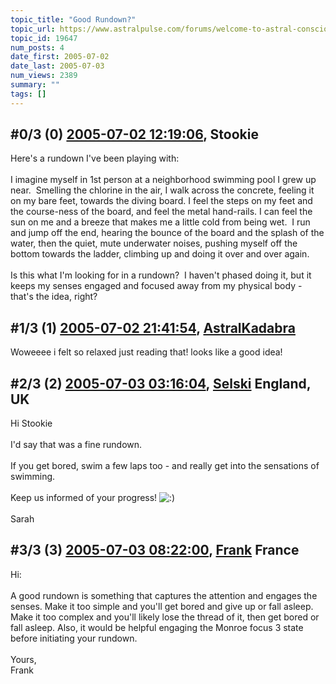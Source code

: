 ```yaml
---
topic_title: "Good Rundown?"
topic_url: https://www.astralpulse.com/forums/welcome-to-astral-consciousness!/good-rundown
topic_id: 19647
num_posts: 4
date_first: 2005-07-02
date_last: 2005-07-03
num_views: 2389
summary: ""
tags: []
---
```


## \#0/3 (0) [2005-07-02 12:19:06](https://www.astralpulse.com/forums/index.php?msg=168812), Stookie  ##
<section>
Here's a rundown I've been playing with:
<br>
<br>
I imagine myself in 1st person at a neighborhood swimming pool I grew up near.  Smelling the chlorine in the air, I walk across the concrete, feeling it on my bare feet, towards the diving board. I feel the steps on my feet and the course-ness of the board, and feel the metal hand-rails. I can feel the sun on me and a breeze that makes me a little cold from being wet.  I run and jump off the end, hearing the bounce of the board and the splash of the water, then the quiet, mute underwater noises, pushing myself off the bottom towards the ladder, climbing up and doing it over and over again.
<br>
<br>
Is this what I'm looking for in a rundown?  I haven't phased doing it, but it keeps my senses engaged and focused away from my physical body - that's the idea, right?
</section>

## \#1/3 (1) [2005-07-02 21:41:54](https://www.astralpulse.com/forums/index.php?msg=168856), [AstralKadabra](https://www.astralpulse.com/forums/profile/?u=9335)  ##
<section>
Woweeee i felt so relaxed just reading that! looks like a good idea!
</section>

## \#2/3 (2) [2005-07-03 03:16:04](https://www.astralpulse.com/forums/index.php?msg=168887), [Selski](https://www.astralpulse.com/forums/profile/?u=6012) England, UK ##
<section>
Hi Stookie
<br>
<br>
I'd say that was a fine rundown.
<br>
<br>
If you get bored, swim a few laps too - and really get into the sensations of swimming.
<br>
<br>
Keep us informed of your progress!
<img alt=":)" class="smiley" src="https://www.astralpulse.com/forums/Smileys/fugue/smiley.png" title="Smiley"/>
<br>
<br>
Sarah
</section>

## \#3/3 (3) [2005-07-03 08:22:00](https://www.astralpulse.com/forums/index.php?msg=168907), [Frank](https://www.astralpulse.com/forums/profile/?u=359) France ##
<section>
Hi:
<br>
<br>
A good rundown is something that captures the attention and engages the senses. Make it too simple and you'll get bored and give up or fall asleep. Make it too complex and you'll likely lose the thread of it, then get bored or fall asleep. Also, it would be helpful engaging the Monroe focus 3 state before initiating your rundown.
<br>
<br>
Yours,
<br>
Frank
</section>